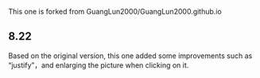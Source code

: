 This one is forked from GuangLun2000/GuangLun2000.github.io

## 8.22

Based on the original version, this one added some improvements such as “justify”，and enlarging the picture when clicking on it.
